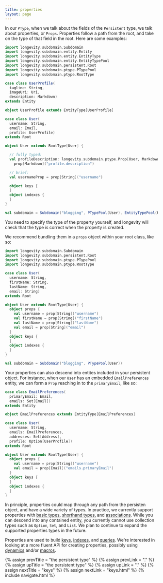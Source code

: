 ```yaml
---
title: properties
layout: page
---
```


In our `PType`, when we talk about the fields of the `Persistent`
type, we talk about properties, or `Props`. Properties follow a path
from the root, and take on the type of that field in the root. Here
are some examples:

```scala
import longevity.subdomain.Subdomain
import longevity.subdomain.entity.Entity
import longevity.subdomain.entity.EntityType
import longevity.subdomain.entity.EntityTypePool
import longevity.subdomain.persistent.Root
import longevity.subdomain.ptype.PTypePool
import longevity.subdomain.ptype.RootType

case class UserProfile(
  tagline: String,
  imageUri: Uri,
  description: Markdown)
extends Entity

object UserProfile extends EntityType[UserProfile]

case class User(
  username: String,
  email: Email,
  profile: UserProfile)
extends Root

object User extends RootType[User] {

  // fully typed:
  val profileDescription: longevity.subdomain.ptype.Prop[User, Markdown] =
    prop[Markdown]("profile.description")

  // brief:
  val usernameProp = prop[String]("username")

  object keys {
  }
  object indexes {
  }
}

val subdomain = Subdomain("blogging", PTypePool(User), EntityTypePool(UserProfile))
```

You need to specify the type of the property yourself, and longevity
will check that the type is correct when the property is created.

We recommend bundling them in a `props` object within your root class, like
so:

```scala
import longevity.subdomain.Subdomain
import longevity.subdomain.persistent.Root
import longevity.subdomain.ptype.PTypePool
import longevity.subdomain.ptype.RootType

case class User(
  username: String,
  firstName: String,
  lastName: String,
  email: String)
extends Root

object User extends RootType[User] {
  object props {
    val username = prop[String]("username")
    val firstName = prop[String]("firstName")
    val lastName = prop[String]("lastName")
    val email = prop[String]("email")
  }
  object keys {
  }
  object indexes {
  }
}

val subdomain = Subdomain("blogging", PTypePool(User))
```

Your properties can also descend into entites included in your
persistent object. For instance, when our `User` has an embedded
`EmailPreferences` entity, we can form a `Prop` reaching in to the
`primaryEmail`, like so:

```scala
case class EmailPreferences(
  primaryEmail: Email,
  emails: Set[Email])
extends Entity

object EmailPreferences extends EntityType[EmailPreferences]

case class User(
  username: String,
  emails: EmailPreferences,
  addresses: Set[Address],
  profile: Option[UserProfile])
extends Root

object User extends RootType[User] {
  object props {
    val username = prop[String]("username")
    val email = prop[Email]("emails.primaryEmail")
  }
  object keys {
  }
  object indexes {
  }
}
```

In principle, properties could map through any path from the persisten
object, and have a wide variety of types. In practice, we currently
support properties with [basic types](../subdomain/basics.html),
[shorthand types](../subdomain/shorthands.html), and
[associations](../subdomain/associations.html). While you can descend
into any contained entity, you currently cannot use collection types
such as `Option`, `Set`, and `List`. We plan to continue to expand the
supported properties types in the future.

Properties are used to build [keys](keys.html),
[indexes](indexes.html), and [queries](../repo/query.html). We're
interested in looking at a more fluent API for creating properties,
possibly using
[dynamics](http://www.scala-lang.org/api/current/index.html#scala.Dynamic)
and/or
[macros](http://docs.scala-lang.org/overviews/macros/overview.html).

{% assign prevTitle = "the persistent type" %}
{% assign prevLink = "." %}
{% assign upTitle = "the persistent type" %}
{% assign upLink = "." %}
{% assign nextTitle = "keys" %}
{% assign nextLink = "keys.html" %}
{% include navigate.html %}

